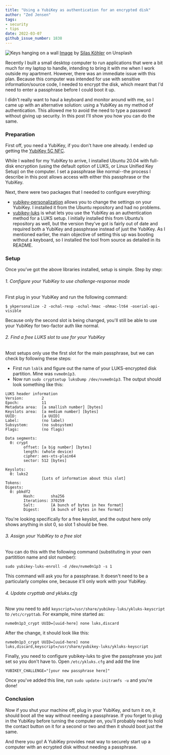 ```yaml
---
title: "Using a YubiKey as authentication for an encrypted disk"
author: "Zed Jensen"
tags:
- security
- tips
date: 2022-03-07
github_issue_number: 1838
---
```


![Keys hanging on a wall](/blog/2022/03/disk-decryption-yubikey/banner.jpg)
[Image](https://unsplash.com/photos/C1P4wHhQbjM) by [Silas Köhler](https://unsplash.com/@silas_crioco) on Unsplash

Recently I built a small desktop computer to run applications that were a bit much for my laptop to handle, intending to bring it with me when I work outside my apartment. However, there was an immediate issue with this plan. Because this computer was intended for use with sensitive information/source code, I needed to encrypt the disk, which meant that I'd need to enter a passphrase before I could boot it up.

I didn’t really want to haul a keyboard and monitor around with me, so I came up with an alternative solution: using a YubiKey as my method of authentication. This allowed me to avoid the need to type a password without giving up security. In this post I'll show you how you can do the same.

### Preparation

First off, you need a YubiKey, if you don't have one already. I ended up getting the [YubiKey 5C NFC](https://www.yubico.com/product/yubikey-5c-nfc/).

While I waited for my YubiKey to arrive, I installed Ubuntu 20.04 with full-disk encryption (using the default option of LUKS, or Linux Unified Key Setup) on the computer. I set a passphrase like normal--the process I describe in this post allows access with either this passphrase or the YubiKey.

Next, there were two packages that I needed to configure everything:

- [yubikey-personalization](https://github.com/Yubico/yubikey-personalization) allows you to change the settings on your YubiKey. I installed it from the Ubuntu repository and had no problems.
- [yubikey-luks](https://github.com/cornelinux/yubikey-luks) is what lets you use the YubiKey as an authentication method for a LUKS setup. I initially installed this from Ubuntu’s repository as well, but the version they’ve got is fairly out of date and required both a YubiKey and passphrase instead of just the YubiKey. As I mentioned earlier, the main objective of setting this up was booting without a keyboard, so I installed the tool from source as detailed in its README.

### Setup

Once you’ve got the above libraries installed, setup is simple. Step by step:

###### 1. Configure your YubiKey to use challenge-response mode

First plug in your YubiKey and run the following command:

```
$ ykpersonalize -2 -ochal-resp -ochal-hmac -ohmac-lt64 -oserial-api-visible
```

Because only the second slot is being changed, you'll still be able to use your YubiKey for two-factor auth like normal.

###### 2. Find a free LUKS slot to use for your YubiKey

Most setups only use the first slot for the main passphrase, but we can check by following these steps:

- First run `lsblk` and figure out the name of your LUKS-encrypted disk partition. Mine was `nvme0n1p3`.
- Now run `sudo cryptsetup luksDump /dev/nvme0n1p3`. The output should look something like this:

```
LUKS header information
Version:        2
Epoch:          11
Metadata area:  [a smallish number] [bytes]
Keyslots area:  [a medium number] [bytes]
UUID:           [a UUID]
Label:          (no label)
Subsystem:      (no subsystem)
Flags:          (no flags)

Data segments:
  0: crypt
        offset: [a big number] [bytes]
        length: (whole device)
        cipher: aes-xts-plain64
        sector: 512 [bytes]

Keyslots:
  0: luks2
				[Lots of information about this slot]
Tokens:
Digests:
  0: pbkdf2
        Hash:       sha256
        Iterations: 370259
        Salt:       [A bunch of bytes in hex format]
        Digest:     [A bunch of bytes in hex format]
```

You're looking specifically for a free keyslot, and the output here only shows anything in slot 0, so slot 1 should be free.

###### 3. Assign your YubiKey to a free slot

You can do this with the following command (substituting in your own partitition name and slot number):

```
sudo yubikey-luks-enroll -d /dev/nvme0n1p3 -s 1
```

This command will ask you for a passphrase. It doesn't need to be a particularly complex one, because it'll only work with your YubiKey.

###### 4. Update crypttab and ykluks.cfg

Now you need to add `keyscript=/usr/share/yubikey-luks/ykluks-keyscript` to `/etc/crypttab`. For example, mine started as:

```
nvme0n1p3_crypt UUID=[uuid-here] none luks,discard
```

After the change, it should look like this:

```
nvme0n1p3_crypt UUID=[uuid-here] none luks,discard,keyscript=/usr/share/yubikey-luks/ykluks-keyscript
```

Finally, you need to configure yubikey-luks to give the passphrase you just set so you don't have to. Open `/etc/ykluks.cfg` and add the line

```
YUBIKEY_CHALLENGE="[your new passphrase here]"
```

Once you've added this line, run `sudo update-initramfs -u` and you're done!

### Conclusion

Now if you shut your machine off, plug in your YubiKey, and turn it on, it should boot all the way without needing a passphrase. If you forget to plug in the YubiKey before turning the computer on, you'll probably need to hold the contact button on it for a second or two and then it should boot just the same.

And there you go! A YubiKey provides neat way to securely start up a computer with an ecrypted disk without needing a passphrase.


